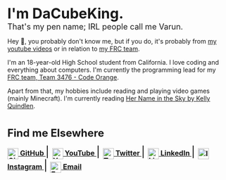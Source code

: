 <font size = "6"><b>I'm DaCubeKing.</b></font><br>
<font size = "4">That's my pen name; IRL people call me Varun. </font>


Hey 👋, you probably don't know me, but if you do, it's probably from [my youtube videos](youtube.com/dacubeking)
or in relation to [my FRC team](https://github.com/FRC3476/AutoBuilder).

I'm an 18-year-old High School student from California. I love coding and everything about computers. 
I'm currently the programming lead for my [FRC team, Team 3476 - Code Orange](http://teamcodeorange.com/).

Apart from that, my hobbies include reading and playing video games (mainly Minecraft).
I'm currently reading [Her Name in the Sky by Kelly Quindlen](https://www.goodreads.com/book/show/20886492-her-name-in-the-sky).


# 

<font size = "5"><b>Find me Elsewhere<font size = "5"></b>

<font color = "black">
<font size = "3"><b>
    <a href="https://github.com/varun7654">
        <img style="vertical-align:middle" src="https://raw.githubusercontent.com/FortAwesome/Font-Awesome/96cafbd73ec4339b8c73c36673ce1518db82cc5c/svgs/brands/github.svg" alt="Github Logo" height="25"/> GitHub
    <a>
</b></font>
<font color = "black"> | </font>
<font size = "3"><b>
    <a href="https://www.youtube.com/dacubeking">
        <img style="vertical-align:middle" src="https://raw.githubusercontent.com/FortAwesome/Font-Awesome/96cafbd73ec4339b8c73c36673ce1518db82cc5c/svgs/brands/youtube.svg" alt="Youtube Logo" height="25"/> YouTube
    <a>
</b></font>
<font color = "black"> | </font>
<font size = "3"><b>
    <a href="https://twitter.com/dacubeking">
        <img style="vertical-align:middle" src="https://raw.githubusercontent.com/FortAwesome/Font-Awesome/96cafbd73ec4339b8c73c36673ce1518db82cc5c/svgs/brands/twitter.svg" alt="Twitter Logo" height="25"/> Twitter
    <a>
</b></font>
<font color = "black"> | </font>
<font size = "3"><b>
    <a href="https://www.linkedin.com/in/varun-ahuja-50330619b/">
        <img style="vertical-align:middle" src="https://raw.githubusercontent.com/FortAwesome/Font-Awesome/96cafbd73ec4339b8c73c36673ce1518db82cc5c/svgs/brands/linkedin.svg" alt="LinkedIn Logo" height="25"/> LinkedIn
    <a>
</b></font>
<font color = "black"> | </font>
<font size = "3"><b>
    <a href="https://www.instagram.com/dacubeking">
        <img style="vertical-align:middle" src="https://raw.githubusercontent.com/FortAwesome/Font-Awesome/96cafbd73ec4339b8c73c36673ce1518db82cc5c/svgs/brands/instagram.svg" alt="Instagram Logo" height="25"/> Instagram
    <a>
</b></font>
<font color = "black"> | </font>
<font size = "3"><b>
    <a href="mailto:me@dacubeking.com">
        <img style="vertical-align:middle" src="https://raw.githubusercontent.com/FortAwesome/Font-Awesome/96cafbd73ec4339b8c73c36673ce1518db82cc5c/svgs/regular/envelope.svg" alt="Email Logo" height="25"/> Email
    <a>
</b></font>
